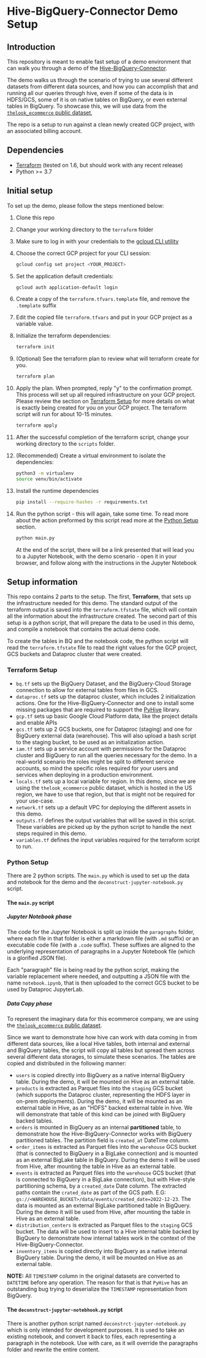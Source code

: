 # Hive-BigQuery-Connector Demo Setup

## Introduction

This repository is meant to enable fast setup of a demo environment that can
walk you through a demo of the
[Hive-BigQuery-Connector](https://github.com/GoogleCloudDataproc/hive-bigquery-connector).

The demo walks us through the scenario of trying to use several different
datasets from different data sources, and how you can accomplish that and
running all our queries through hive, even if some of the data is in HDFS/GCS,
some of it is on native tables on BigQuery, or even external tables in BigQuery.
To showcase this, we will use data from the
[`thelook_ecommerce` public dataset](https://console.cloud.google.com/bigquery\(cameo:product/bigquery-public-data/thelook-ecommerce\)),

The repo is a setup to run against a clean newly created GCP project, with an
associated billing account.

## Dependencies

-   [Terraform](https://developer.hashicorp.com/terraform/tutorials/aws-get-started/install-cli)
    (tested on 1.6, but should work with any recent release)
-   Python >= 3.7

## Initial setup

To set up the demo, please follow the steps mentioned below:

1.  Clone this repo
1.  Change your working directory to the `terraform` folder
1.  Make sure to log in with your credentials to the
    [gcloud CLI utility](https://cloud.google.com/sdk/docs/install-sdk#initializing_the)
1.  Choose the correct GCP project for your CLI session:

    ```bash
    gcloud config set project <YOUR_PROJECT>
    ```

1.  Set the application default credentials:

    ```bash
    gcloud auth application-default login
    ```

1.  Create a copy of the `terraform.tfvars.template` file, and remove the
    `.template` suffix

1.  Edit the copied file `terraform.tfvars` and put in your GCP project as a
    variable value.

1.  Initialize the terraform dependencies:

    ```bash
    terraform init
    ```

1.  (Optional) See the terraform plan to review what will terraform create for
    you.

    ```bash
    terraform plan
    ```

1.  Apply the plan. When prompted, reply "y" to the confirmation prompt. This
    process will set up all required infrastructure on your GCP project. Please
    review the section on [Terraform Setup](#terraform-setup) for more details
    on what is exactly being created for you on your GCP project. The terraform
    script will run for about 10-15 minutes.

    ```bash
    terraform apply
    ```

1.  After the successful completion of the terraform script, change your working
    directory to the `scripts` folder.

1.  (Recommended) Create a virtual environment to isolate the dependencies:

    ```bash
    python3 -m virtualenv
    source venv/bin/activate
    ```

1.  Install the runtime dependencies

    ```bash
    pip install --require-hashes -r requirements.txt
    ```

1.  Run the python script - this will again, take some time. To read more about
    the action preformed by this script read more at the
    [Python Setup](#python-setup) section.

    ```bash
    python main.py
    ```

    At the end of the script, there will be a link presented that will lead you
    to a Jupyter Notebook, with the demo scenario - open it in your browser, and
    follow along with the instructions in the Jupyter Notebook

## Setup information

This repo contains 2 parts to the setup. The first, **Terraform**, that sets up
the infrastructure needed for this demo. The standard output of the terraform
output is saved into the `terraform.tfstate` file, which will contain all the
information about the infrastructure created. The second part of this setup is a
python script, that will prepare the data to be used in this demo, and compile a
notebook that contains the actual demo code.

To create the tables in BQ and the notebook code, the python script will read
the `terraform.tfstate` file to read the right values for the GCP project, GCS
buckets and Dataproc cluster that were created.

### Terraform Setup

-   `bq.tf` sets up the BigQuery Dataset, and the BigQuery-Cloud Storage
    connection to allow for external tables from files in GCS.
-   `dataproc.tf` sets up the dataproc cluster, which includes 2 initialization
    actions. One for the Hive-BigQuery-Connector and one to install some missing
    packages that are required to support the
    [PyHive](https://pypi.org/project/PyHive/) library.
-   `gcp.tf` sets up basic Google Cloud Platform data, like the project details
    and enable APIs
-   `gcs.tf` sets up 2 GCS buckets, one for Dataproc (staging) and one for
    BigQuery external data (warehouse). This will also upload a bash script to
    the staging bucket, to be used as an initialization action.
-   `iam.tf` sets up a service account with permissions for the Dataproc cluster
    and BigQuery to run all the queries necessary for the demo. In a real-world
    scenario the roles might be split to different service accounts, so mind the
    specific roles required for your users and services when deploying in a
    production environment.
-   `locals.tf` sets up a local variable for region. In this demo, since we are
    using the `thelook_ecommerce` public dataset, which is hosted in the US
    region, we have to use that region, but that is might not be required for
    your use-case.
-   `network.tf` sets up a default VPC for deploying the different assets in
    this demo.
-   `outputs.tf` defines the output variables that will be saved in this script.
    These variables are picked up by the python script to handle the next steps
    required in this demo.
-   `variables.tf` defines the input variables required for the terraform script
    to run.

### Python Setup

There are 2 python scripts. The `main.py` which is used to set up the data and
notebook for the demo and the `deconstruct-jupyter-notebook.py` script.

#### The `main.py` script

##### Jupyter Notebook phase

The code for the Jupyter Notebook is split up inside the `paragraphs` folder,
where each file in that folder is either a markdown file (with `.md` suffix) or
an executable code file (with a `.code` suffix). These suffixes are aligned to
the underlying representation of paragraphs in a Jupyter Notebook file (which is
a glorified JSON file).

Each "paragraph" file is being read by the python script, making the variable
replacement where needed, and outputting a JSON file with the name
`notebook.ipynb`, that is then uploaded to the correct GCS bucket to be used by
Dataproc JupyterLab.

##### Data Copy phase

To represent the imaginary data for this ecommerce company, we are using the
[`thelook_ecommerce` public dataset](https://console.cloud.google.com/bigquery\(cameo:product/bigquery-public-data/thelook-ecommerce\)).

Since we want to demonstrate how hive can work with data coming in from
different data sources, like a local Hive tables, both internal and external and
BigQuery tables, the script will copy all tables but spread them across several
different data storages, to simulate these scenarios. The tables are copied and
distributed in the following manner:

-   `users` is copied directly into BigQuery as a native internal BigQuery
    table. During the demo, it will be mounted on Hive as an external table.
-   `products` is extracted as Parquet files into the `staging` GCS bucket
    (which supports the Dataproc cluster, representing the HDFS layer in on-prem
    deployments). During the demo, it will be mounted as an external table in
    Hive, as an "HDFS" backed external table in hive. We will demonstrate that
    table of this kind can be joined with BigQuery backed tables.
-   `orders` is mounted in BigQuery as an internal **partitioned** table, to
    demonstrate how the Hive-BigQuery-Connector works with BigQuery partitioned
    tables. The partition field is `created_at` DateTime column.
-   `order_items` is extracted as Parquet files into the `warehouse` GCS bucket
    (that is connected to BigQuery in a BigLake connection) and is mounted as an
    external BigLake table in BigQuery. During the demo it will be used from
    Hive, after mounting the table in Hive as an external table.
-   `events` is extracted as Parquet files into the `warehouse` GCS bucket (that
    is connected to BigQuery in a BigLake connection), but with Hive-style
    partitioning schema, by a `created_date` Date column. The extracted paths
    contain the `crated_date` as part of the GCS path. E.G:
    `gs://<WAREHOUSE_BUCKET>/data/events/created_date=2022-12-23`. The data is
    mounted as an external BigLake partitioned table in BigQuery. During the
    demo it will be used from Hive, after mounting the table in Hive as an
    external table.
-   `distribution_centers` is extracted as Parquet files to the `staging` GCS
    bucket. The data will be used to insert to a Hive internal table backed by
    BigQuery to demonstrate how internal tables work in the context of the
    Hive-BigQuery-Connector.
-   `inventory_items` is copied directly into BigQuery as a native internal
    BigQuery table. During the demo, it will be mounted on Hive as an external
    table.

**NOTE:** All `TIMESTAMP` column in the original datasets are converted to
`DATETIME` before any operation. The reason for that is that `PyHive` has an
outstanding bug trying to deserialize the `TIMESTAMP` representation from
BigQuery.

#### The `deconstruct-jupyter-notebhook.py` script

There is another python script named `deconstrct-jupyter-notebook.py` which is
only intended for development purposes. It is used to take an existing notebook,
and convert it back to files, each representing a paragraph in the notebook. Use
with care, as it will override the paragraphs folder and rewrite the entire
content.
